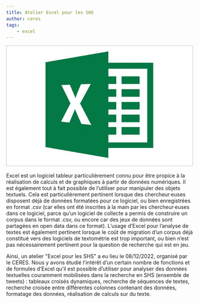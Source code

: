 ```yaml
---
title: Atelier Excel pour les SHS
author: ceres
tags:
    - excel
---
```


![excel](excel.png)

Excel est un logiciel tableur particulièrement connu pour être propice à la réalisation de calculs et de graphiques à partir de données numériques. Il est également tout à fait possible de l’utiliser pour manipuler des objets textuels. Cela est particulièrement pertinent lorsque des chercheur·euses disposent déjà de données formatées pour ce logiciel, ou bien enregistrées en format .csv (car elles ont été inscrites à la main par les chercheur·euses dans ce logiciel, parce qu’un logiciel de collecte a permis de construire un corpus dans le format .csv, ou encore car des jeux de données sont partagées en open data dans ce format). L’usage d’Excel pour l’analyse de textes est également pertinent lorsque le coût de migration d’un corpus déjà constitué vers des logiciels de textométrie est trop important, ou bien n’est pas nécessairement pertinent pour la question de recherche qui est en jeu.

Ainsi, un atelier "Excel pour les SHS" a eu lieu le 08/12/2022, organisé par le CERES. Nous y avons étudié l’intérêt d’un certain nombre de fonctions et de formules d’Excel qu’il est possible d’utiliser pour analyser des données textuelles couramment mobilisées dans la recherche en SHS (ensemble de tweets) : tableaux croisés dynamiques, recherche de séquences de textes, recherche croisée entre différentes colonnes contenant des données, formatage des données, réalisation de calculs sur du texte.